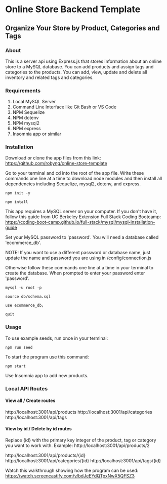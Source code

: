 # Online Store Backend Template
## Organize Your Store by Product, Categories and Tags

### About
This is a server api using Express.js that stores information about an online store to a MySQL database. You can add products and assign tags and categories to the products. You can add, view, update and delete all inventory and related tags and categories.

### Requirements
1. Local MySQL Server
2. Command Line Interface like Git Bash or VS Code
3. NPM Sequelize
4. NPM dotenv
5. NPM mysql2
6. NPM express
7. Insomnia app or similar


### Installation

Download or clone the app files from this link:
https://github.com/robyng/online-store-template

Go to your terminal and cd into the root of the app file. 
Write these commands one line at a time to download node modules and then install all dependencies including Sequelize, mysql2, dotenv, and express.

    npm init -y
    
    npm intall

This app requires a MySQL server on your computer. If you don't have it, follow this guide from UC Berkeley Extension Full Stack Coding Bootcamp: https://coding-boot-camp.github.io/full-stack/mysql/mysql-installation-guide

Set your MySQL password to 'password'. 
You will need a database called 'ecommerce_db'.

NOTE! If you want to use a different password or database name, just update the name and password you are using in /config/connection.js

Otherwise follow these commands one line at a time in your terminal to create the database. When prompted to enter your password enter 'password'.

    mysql -u root -p

    source db/schema.sql

    use ecommerce_db;

    quit


### Usage

To use example seeds, run once in your terminal:

    npm run seed

To start the program use this command:

    npm start

Use Insomnia app to add new products.

### Local API Routes

#### View all / Create routes
http://localhost:3001/api/products
http://localhost:3001/api/categories
http://localhost:3001/api/tags

#### View by id / Delete by id routes
Replace {id} with the primary key integer of the product, tag or category you want to work with.
Example: http://localhost:3001/api/products/2

http://localhost:3001/api/products/{id}
http://localhost:3001/api/categories/{id}
http://localhost:3001/api/tags/{id}

Watch this walkthrough showing how the program can be used:
https://watch.screencastify.com/v/bdJeEYdQTpxNwX5QFSZ3
